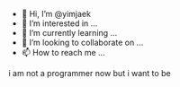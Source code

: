 - 👋 Hi, I’m @yimjaek
- 👀 I’m interested in ...
- 🌱 I’m currently learning ...
- 💞️ I’m looking to collaborate on ...
- 📫 How to reach me ...

i am not a programmer now but i want to be 




<!---
yimjaek/yimjaek is a ✨ special ✨ repository because its `README.md` (this file) appears on your GitHub profile.
You can click the Preview link to take a look at your changes.
--->
